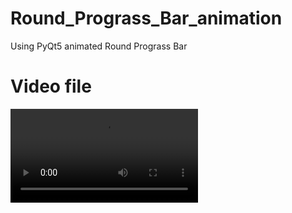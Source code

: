 # Round_Prograss_Bar_animation
Using PyQt5 animated Round Prograss Bar 

# Video file

![polt](./video_file/round_prograss_bar_screen-capture.webm)

